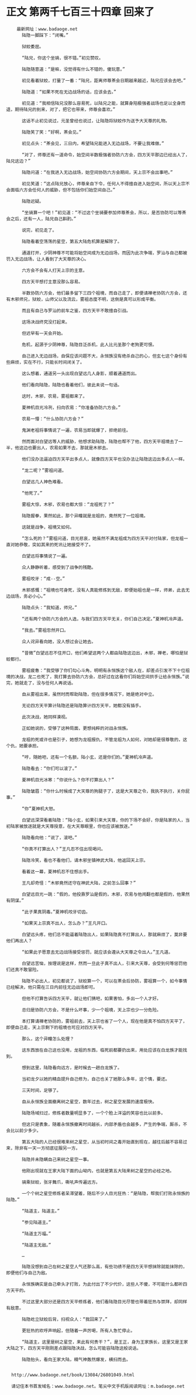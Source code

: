 # 正文 第两千七百三十四章 回来了
        最新网址：www.badaoge.net
          陆隐一脚踩下：“闭嘴。”
      
          狱蛟委屈。
      
          “陆兄，你这个坐骑，很不错。”初见赞叹。
      
          陆隐随意道：“是嘛，没觉得有什么不错的，傻玩意。”
      
          初见看着狱蛟，打量了一番：“陆兄，距离师尊茶会日期越来越近，陆兄应该会去吧。”
      
          陆隐道：“如果不死在无边战场的话，应该会去。”
      
          初见道：“我相信陆兄没那么容易死，以陆兄之能，就算身陷极强者战场也足以全身而退，期待陆兄的到来，对了，把它也带来，师尊会喜欢。”
      
          这话不止初见说过，元圣曾经也说过，让陆隐将狱蛟作为送予大天尊的礼物。
      
          陆隐笑了笑：“好啊，茶会见。”
      
          初见点头：“茶会见，三日内，希望陆兄能进入无边战场，不要让我难做。”
      
          “对了，师尊还有一道命令，始空间半数极强者协防六方会，四方天平那边已经出人了，陆兄这边？”
      
          陆隐问道：“在我进入无边战场，始空间协防六方会期间，天上宗不会出事吧。”
      
          初见笑道：“这点陆兄放心，师尊亲自下令，任何人不得擅自进入始空间，所以天上宗不会面临六方会任何人的威胁，但不包括你们始空间自己。”
      
          陆隐迟疑。
      
          “坐骑算一个吧！”初见道：“不过这个坐骑要参加师尊茶会，所以，是否协防可以等茶会之后，还有一人，陆兄自己斟酌。”
      
          说完，初见走了。
      
          陆隐看着空荡荡的星空，第五大陆危机算是解除了。
      
          通道打开，少阴神尊不可能将始空间成为无边战场，而因为此次争端，罗汕与自己都被罚入无边战场，让人看到了大天尊的决心。
      
          六方会不会有人打天上宗的主意。
      
          四方天平想打主意没那么容易。
      
          半数协防六方会，他们最多留下三四个祖境，而自己走了，即便请禅老协防六方会，还有木邪师兄，狱蛟，山师父以及流云，雾祖态度不明，这倒是真可以形成平衡。
      
          而且有自己与罗汕的前车之鉴，四方天平不敢擅自引战。
      
          这场决战终究没打起来。
      
          但迟早有一天会开始。
      
          危机，起源于少阴神尊，陆隐目泛杀机，此人比元圣那个老狗更可恨。
      
          自己进入无边战场，自保应该问题不大，永恒族没有绝杀自己的心，但玄七这个身份有些麻烦，实在不行，只能长时间闭关了。
      
          这么想着，通道另一头出现白望远几人身影，顺着通道而出。
      
          他们看向陆隐，陆隐也看着他们，彼此未说一句话。
      
          这时，木邪，农易，雾祖都来了。
      
          夏神机目光冷冽，扫向农易：“你准备协防六方会。”
      
          农易一懵：“什么协防六方会？”
      
          鬼渊老祖将事情说了一遍，农易当即就爆了，拒绝前往。
      
          然而面对白望远等人的威胁，他想求助陆隐，陆隐也帮不了他，四方天平祖境去了一半，他这边也要出人，农易如果不去，那就是木邪去。
      
          他们没办法逼迫四方天平出多点人，就像四方天平也没办法让陆隐这边出多点人一样。
      
          “龙二呢？”雾祖问道。
      
          白望远几人神色难看。
      
          “他死了。”
      
          雾祖大惊，木邪，农易也都大惊：“龙祖死了？”
      
          陆隐握拳，果然如此，那个异瞳就是龙祖的，竟然死了一位祖境。
      
          这就是战争，祖境又如何。
      
          “怎么死的？”雾祖问道，目光悲哀，她虽然不满龙祖成为四方天平对付陆家，但龙祖一直对她恭敬，突如其来的死讯让她接受不了。
      
          白望远将事情说了一遍。
      
          众人静静听着，感受到了战争的残酷。
      
          雾祖咬牙：“成--空。”
      
          木邪感慨：“祖境也可身死，没有人真能修炼到无敌，即便始祖也是一样，师弟，此去无边战场，务必小心。”
      
          陆隐点头：“我知道，师兄。”
      
          “还有两个协防六方会的人选，与我们四方天平无关，你们自己决定。”夏神机冷声道。
      
          “我去。”雾祖忽然开口。
      
          众人诧异看向她，没人想过会让她去。
      
          “昔微”白望远忍不住开口，他们希望这两个人都由陆隐这边出，木邪，禅老，哪怕是狱蛟都行。
      
          雾祖疲惫：“我受够了你们勾心斗角，明明有永恒族这个敌人在，却差点引发不下十位祖境的决战，龙二也死了，我打算去协防六方会，总好过在这看你们将始空间拱手让给永恒族。”说完，她就走了，没与任何人再说话。
      
          自从雾祖出来，虽然时而帮助陆隐，但在很多情况下，她是绝对中立。
      
          无论四方天平算计陆隐还是陆隐算计四方天平，她都没有插手。
      
          此次决战，她同样漠视。
      
          正如她说的，受够了这种局面，更想纯粹的对战永恒族。
      
          龙祖的死或许也是引子，她想为龙祖报仇，不管龙祖为人如何，对她却是很尊敬的，这个仇，她要承担。
      
          “哼，随她吧，还有一个名额，陆小玄，还是你们的。”夏神机冷声道。
      
          陆隐看去：“你们可以滚了。”
      
          夏神机目光冰寒：“你说什么？你不打算出人？”
      
          陆隐皱眉：“你什么时候成了大天尊的狗腿子了，这是大天尊之令，我执不执行，关你屁事。”
      
          “你”夏神机大怒。
      
          白望远深深看着陆隐：“陆小玄，如果引来大天尊，你的下场不会好，你是陆家的人，当初陆家被放逐就是大天尊授意，在大天尊眼里，你也应该被放逐。”
      
          陆隐看向他：“说了，滚吧。”
      
          “你真不打算出人？”王凡忍不住出现喝问。
      
          陆隐冷笑，看也不看他们，请木邪坐镇神武大陆，他返回天上宗。
      
          看着这一幕，夏神机忍不住想出手。
      
          王凡却奇怪：“木邪竟然还守在神武大陆，之前怎么回事？”
      
          白望远目光一跳：“假的，他投靠罗汕是假的，木邪，农易与他闹翻也都是假的，他果然有阴谋。”
      
          “此子果真阴毒。”夏神机咬牙切齿。
      
          “如果天上宗真不出人，怎么办？”王凡开口。
      
          白望远头疼，他们总不能逼着陆隐出人，如果陆隐真不打算出人，那就麻烦了，莫非要他们再出人？
      
          “如果此子愿意去无边战场接受惩罚，就应该会遵从大天尊之令出人。”王凡道。
      
          白望远苦恼，按理说是这样，然而一旦此子真不出人，引来大天尊，会受到何等惩罚他们还真不敢冒险。
      
          陆隐不必出人，初见都说了，狱蛟算一个，可以在茶会后协防，雾祖算一个，如今事情已经解决，他只需在三日内前往无边战场即可。
      
          但他不打算告诉四方天平，就让他们猜吧，如果害怕，多出一个人才好。
      
          总归是协防六方会，不是什么坏事，少一个祖境，天上宗也少一分危险。
      
          本打算请禅老协防的，雾祖前去，天上宗也省了一个人，现在他是真不怕四方天平了，即便自己走，天上宗剩下的祖境也可应对四方天平。
      
          那么，这个异瞳怎么处理？
      
          这东西放在自己这也没用，龙祖的东西，临死前都要扔出来，用处应该在白龙族才能找到。
      
          想到这里，陆隐看向远方，是时候去一趟白龙族了。
      
          当初龙夕以她的精血提升自己修为，自己也关了她那么多年，这个情，要还。
      
          三天时间，足够了。
      
          自从永恒族全面撤离树之星空，数年过去，树之星空发展的速度极快。
      
          陆隐场域扫过，修炼者数量明显多了，一个个脸上洋溢的笑容也比以前多。
      
          但这只是表象，随着永恒族撤离时间越长，内部矛盾也会越多，产生的争端，厮杀，不会比以前少多少。
      
          第五大陆的人已经很难来树之星空，从当初时间之毒开始直到现在，越往后越不容易过来，除非有一天一方彻底征服另一方。
      
          陆隐并未隐瞒自己来树之星空一事。
      
          他刚出现就在王家大陆下面的山坳内，也就是第五大陆来树之星空的必经之地。
      
          骑乘狱蛟，张牙舞爪，嘶吼声传遍远方。
      
          一个个树之星空修炼者呆滞望着，随后不少人目光狂热：“是陆隐，帮我们打败永恒族的陆隐。”
      
          “陆道主，陆道主。”
      
          “参见陆道主。”
      
          “陆道主万福。”
      
          “陆道主无敌。”
      
          …
      
          陆隐没想到自己在树之星空人气还那么高，有些功绩不是四方天平想抹除就能抹除的，即便他们与自己为敌。
      
          永恒族确实是自己牵头才打败，为此付出了不少代价，这些人不傻，不可能什么都听四方天平的。
      
          不过这里大部分还是四方天平修炼者，他们看陆隐目光尽管也带着狂热与崇拜，却同样有敌意。
      
          陆隐屹立狱蛟后背，扫视众人：“我回来了。”
      
          更狂热的欢呼声响起，但随着一声厉喝，所有人急忙停止。
      
          “陆道主，这里是树之星空，来此有何贵干？”，是王正，身为王家族长，这里又是王家大陆之下，四方天平刚刚差点跟陆隐决战，怎么可能容陆隐这般说话。
      
          陆隐抬头，看向王家大陆，精气神轰然爆发，横扫而去。
      
      
      http://www.badaoge.net/book/13084/26801049.html
      
      请记住本书首发域名：www.badaoge.net。笔尖中文手机版阅读网址：m.badaoge.net